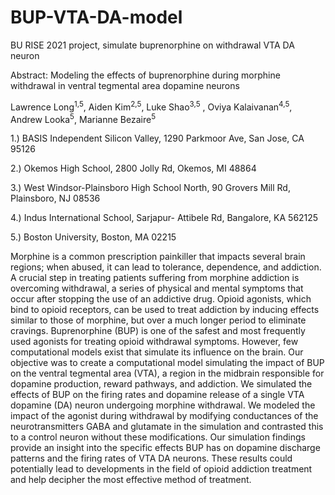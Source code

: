 # BUP-VTA-DA-model
BU RISE 2021 project, simulate buprenorphine on withdrawal VTA DA neuron

Abstract:
Modeling the effects of buprenorphine during morphine withdrawal in ventral tegmental area dopamine neurons 

Lawrence Long<sup>1,5</sup>, Aiden Kim<sup>2,5</sup>, Luke Shao<sup>3,5</sup> , Oviya Kalaivanan<sup>4,5</sup>, Andrew Looka<sup>5</sup>, Marianne Bezaire<sup>5</sup>

1.) BASIS Independent Silicon Valley, 1290 Parkmoor Ave, San Jose, CA 95126

2.) Okemos High School, 2800 Jolly Rd, Okemos, MI 48864

3.) West Windsor-Plainsboro High School North, 90 Grovers Mill Rd, Plainsboro, NJ 08536

4.) Indus International School, Sarjapur- Attibele Rd, Bangalore, KA 562125 

5.) Boston University, Boston, MA 02215

Morphine is a common prescription painkiller that impacts several brain regions; when abused, it can lead to tolerance, dependence, and addiction. A crucial step in treating patients suffering from morphine addiction is overcoming withdrawal, a series of physical and mental symptoms that occur after stopping the use of an addictive drug. Opioid agonists, which bind to opioid receptors, can be used to treat addiction by inducing effects similar to those of morphine, but over a much longer period to eliminate cravings. Buprenorphine (BUP) is one of the safest and most frequently used agonists for treating opioid withdrawal symptoms. However, few computational models exist that simulate its influence on the brain. Our objective was to create a computational model simulating the impact of BUP on the ventral tegmental area (VTA), a region in the midbrain responsible for dopamine production, reward pathways, and addiction. We simulated the effects of BUP on the firing rates and dopamine release of a single VTA dopamine (DA) neuron undergoing morphine withdrawal. We modeled the impact of the agonist during withdrawal by modifying conductances of the neurotransmitters GABA and glutamate in the simulation and contrasted this to a control neuron without these modifications. Our simulation findings provide an insight into the specific effects BUP has on dopamine discharge patterns and the firing rates of VTA DA neurons. These results could potentially lead to developments in the field of opioid addiction treatment and help decipher the most effective method of treatment. 
